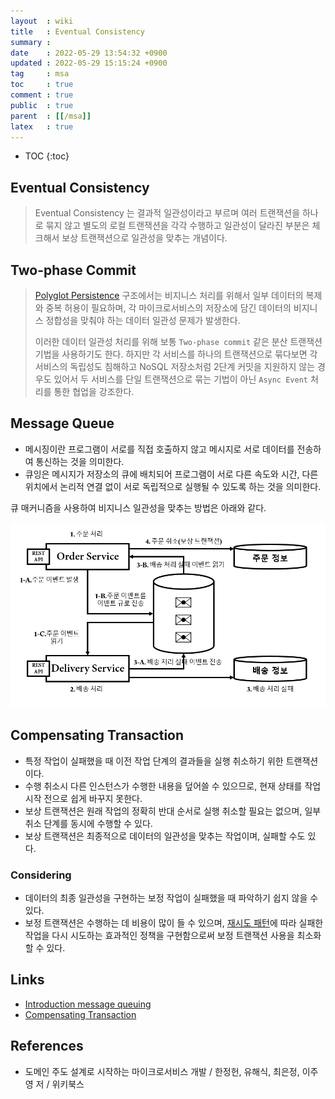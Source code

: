 ```yaml
---
layout  : wiki
title   : Eventual Consistency
summary :
date    : 2022-05-29 13:54:32 +0900
updated : 2022-05-29 15:15:24 +0900
tag     : msa
toc     : true
comment : true
public  : true
parent  : [[/msa]]
latex   : true
---
```

* TOC
{:toc}

## Eventual Consistency

> Eventual Consistency 는 결과적 일관성이라고 부르며 여러 트랜잭션을 하나로 묶지 않고 별도의 로컬 트랜잭션을 각각 수행하고 일관성이 달라진 부분은 체크해서 보상 트랜잭션으로 일관성을 맞추는 개념이다.

## Two-phase Commit

> [Polyglot Persistence](https://baekjungho.github.io/wiki/msa/msa-polyglot/) 구조에서는 비지니스 처리를 위해서 일부 데이터의 복제와 중복 허용이 필요하며, 각 마이크로서비스의 저장소에 담긴 데이터의 비지니스 정합성을 맞춰야 하는 데이터 일관성 문제가 발생한다.
>
> 이러한 데이터 일관성 처리를 위해 보통 `Two-phase commit` 같은 분산 트랜잭션 기법을 사용하기도 한다. 하지만 각 서비스를 하나의 트랜잭션으로 묶다보면 각 서비스의 독립성도 침해하고 NoSQL 저장소처럼 2단계 커밋을 지원하지 않는 경우도 있어서 두 서비스를 단일 트랜잭션으로 묶는 기법이 아닌 `Async Event` 처리를 통한 협업을 강조한다.

## Message Queue

- 메시징이란 프로그램이 서로를 직접 호출하지 않고 메시지로 서로 데이터를 전송하여 통신하는 것을 의미한다.
- 큐잉은 메시지가 저장소의 큐에 배치되어 프로그램이 서로 다른 속도와 시간, 다른 위치에서 논리적 연결 없이 서로 독립적으로 실행될 수 있도록 하는 것을 의미한다.

큐 매커니즘을 사용하여 비지니스 일관성을 맞추는 방법은 아래와 같다.

![](/resource/wiki/msa-eventual-consistency/eventual-consistency.png)

## Compensating Transaction

- 특정 작업이 실패했을 때 이전 작업 단계의 결과들을 실행 취소하기 위한 트랜잭션이다.
- 수행 취소시 다른 인스턴스가 수행한 내용을 덮어쓸 수 있으므로, 현재 상태를 작업 시작 전으로 쉽게 바꾸지 못한다.
- 보상 트랜잭션은 원래 작업의 정확히 반대 순서로 실행 취소할 필요는 없으며, 일부 취소 단계를 동시에 수행할 수 있다.
- 보상 트랜잭션은 최종적으로 데이터의 일관성을 맞추는 작업이며, 실패할 수도 있다.

### Considering 

- 데이터의 최종 일관성을 구현하는 보정 작업이 실패했을 때 파악하기 쉽지 않을 수 있다.
- 보정 트랜잭션은 수행하는 데 비용이 많이 들 수 있으며, [재시도 패턴](https://docs.microsoft.com/ko-KR/azure/architecture/patterns/retry)에 따라 실패한 작업을 다시 시도하는 효과적인 정책을 구현함으로써 보정 트랜잭션 사용을 최소화할 수 있다.

## Links

- [Introduction message queuing](https://www.ibm.com/docs/en/ibm-mq/9.0?topic=overview-introduction-message-queuing)
- [Compensating Transaction](https://docs.microsoft.com/ko-kr/azure/architecture/patterns/compensating-transaction)

## References

- 도메인 주도 설계로 시작하는 마이크로서비스 개발 / 한정헌, 유해식, 최은정, 이주영 저 / 위키북스